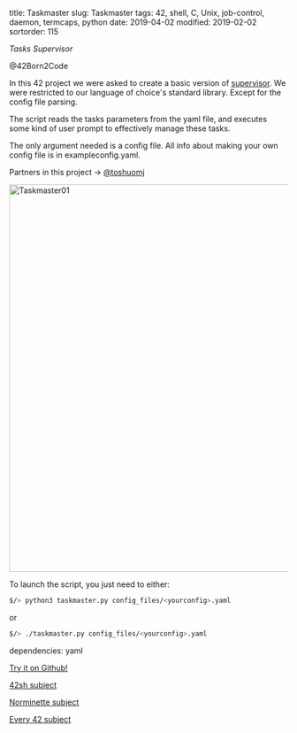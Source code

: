 title: Taskmaster
slug: Taskmaster
tags: 42, shell, C, Unix, job-control, daemon, termcaps, python
date: 2019-04-02
modified: 2019-02-02
sortorder: 115

_Tasks Supervisor_

@42Born2Code

In this 42 project we were asked to create a basic version of [supervisor](https://github.com/Supervisor/supervisor).
We were restricted to our language of choice's standard library. Except for the config file parsing.

The script reads the tasks parameters from the yaml file, and executes some kind of user prompt to effectively manage these tasks.

The only argument needed is a config file.
All info about making your own config file is in exampleconfig.yaml.

Partners in this project -> [@toshuomj](https://github.com/toshuomj)

<img src="/images/Taskmaster01.gif" alt="Taskmaster01" width="700"/>

To launch the script, you just need to either:

``` zsh
$/> python3 taskmaster.py config_files/<yourconfig>.yaml
```

or

``` zsh
$/> ./taskmaster.py config_files/<yourconfig>.yaml
```

dependencies: yaml


[Try it on Github!](https://github.com/abguimba/42-taskmaster)

[42sh subject](PDFs/42-taskmaster.en.pdf)

[Norminette subject](https://github.com/Binary-Hackers/42_Subjects/blob/master/04_Norme/norme_2_0_1.pdf)

[Every 42 subject](https://github.com/agavrel/42_Subjects)
